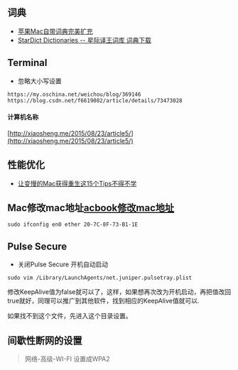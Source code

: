 ## 词典
* [苹果Mac自带词典完美扩充](https://www.jianshu.com/p/c57be986589b)
* [StarDict Dictionaries -- 星际译王词库 词典下载](http://download.huzheng.org/)

## Terminal
* 忽略大小写设置
````apple js
https://my.oschina.net/weichou/blog/369146
https://blog.csdn.net/f6619082/article/details/73473028
````
#### 计算机名称
[http://xiaosheng.me/2015/08/23/article5/](http://xiaosheng.me/2015/08/23/article5/)

## 性能优化
* [让变慢的Mac获得重生这15个Tips不得不学](https://bbs.feng.com/mobile-news-read-673744.html)

## Mac修改mac地址[acbook修改mac地址](http://geoffrey-qiao.iteye.com/blog/2053137)
```
sudo ifconfig en0 ether 20-7C-8F-73-B1-1E 
```

## Pulse Secure
* 关闭Pulse Secure 开机自动启动
```
sudo vim /Library/LaunchAgents/net.juniper.pulsetray.plist
```
修改KeepAlive值为false就可以了，这样，如果想再次改为开机启动，再把值改回true就好，同理可以推广到其他软件，找到相应的KeepAlive值就可以.

如果找不到这个文件，先进入这个目录设置。

## 间歇性断网的设置
> 网络-高级-WI-FI 设置成WPA2
